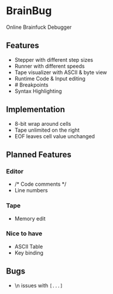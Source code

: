 # BrainBug
Online Brainfuck Debugger 

## Features
- Stepper with different step sizes
- Runner with different speeds
- Tape visualizer with ASCII & byte view
- Runtime Code & Input editing
- \# Breakpoints
- Syntax Highlighting

## Implementation
- 8-bit wrap around cells
- Tape unlimited on the right
- EOF leaves cell value unchanged

## Planned Features

### Editor
- /* Code comments */
- Line numbers

### Tape
- Memory edit

### Nice to have
- ASCII Table
- Key binding

## Bugs
- \n issues with `[...]`
